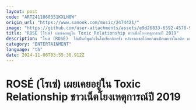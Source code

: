 ```yaml
---
layout: post
code: "ART2411060351KXLH8W"
origin_url: "https://www.sanook.com/music/2474421/"
image: "https://github.com/user-attachments/assets/e9d26833-6592-4578-980c-5155eff2c0f1"
title: "ROSÉ (โรเซ่) เผยเคยอยู่ใน Toxic Relationship ชาวเน็ตโยงเหตุการณ์ปี 2019"
description: "โรเซ่ (ROSÉ)  ได้เป็นที่พูดถึงในโซเชียลอีกครั้ง หลังจากเธอได้ออกมาเปิดเผยว่าในอดีต เคยอยู่ใน Toxic Relationship "
category: "ENTERTAINMENT"
language: "th"
date: 2024-11-06T03:55:30.912Z
---
```


# ROSÉ (โรเซ่) เผยเคยอยู่ใน Toxic Relationship ชาวเน็ตโยงเหตุการณ์ปี 2019